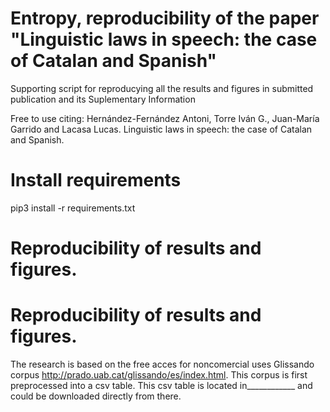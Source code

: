 # Entropy, reproducibility of the paper "Linguistic laws in speech: the case of Catalan and Spanish"
Supporting script for reproducying all the results and figures in submitted publication and its Suplementary Information

Free to use citing:
Hernández-Fernández Antoni, Torre Iván G., Juan-María Garrido and Lacasa Lucas. Linguistic laws in speech: the case of Catalan and Spanish.

# Install requirements
pip3 install -r requirements.txt

# Reproducibility of results and figures.
# Reproducibility of results and figures.
The research is based on the free acces for noncomercial uses Glissando corpus http://prado.uab.cat/glissando/es/index.html.
This corpus is first preprocessed into a csv table. This csv table is located in____________ and could be downloaded directly from there.

